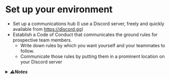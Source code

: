 # Set up your environment

* Set up a communications hub (I use a Discord server, freely and quickly available from https://discord.gg)
* Establish a Code of Conduct that communicates the ground rules for prospective team members.
	* Write down rules by which you want yourself and your teammates to follow.
	* Communicate those rules by putting them in a prominent location on your Discord server
	
<details>
<summary><b><i>⚠Notes</i></b></summary>
Think about the kind of envrionment in which you want to operate.  If you have any specific needs for that environment, document those needs somewhere.  Consider these questions:

* Are there any behavioral standards you want held among your potential teammates?
* Do you require people to be present in voice chat?
* Do you have a nickname standard you want enforced?
* Do you want people to use specific in-game channels for specific reasons?
* Do you want all player characters to be Lalafells?
* Do you want pepole to wear silly hats?

The FFXIV TOS covers prohibited behaviors in-game, and Discord TOS covers prohibited behaviors in Discord, so a lot of this work is already done for you if you decide to use Discord.  If you require anything particular beyond that then that is up to you to decide and communicate.
</details>
